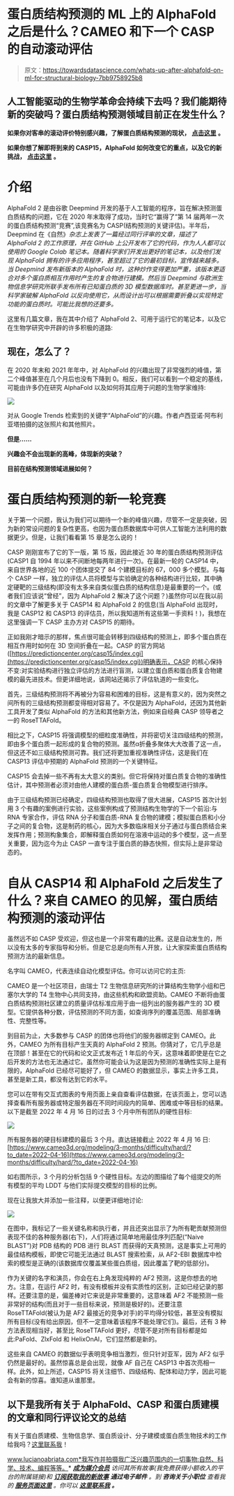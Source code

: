# 蛋白质结构预测的 ML 上的 AlphaFold 之后是什么？CAMEO 和下一个 CASP 的自动滚动评估

> 原文：<https://towardsdatascience.com/whats-up-after-alphafold-on-ml-for-structural-biology-7bb9758925b8>

## 人工智能驱动的生物学革命会持续下去吗？我们能期待新的突破吗？蛋白质结构预测领域目前正在发生什么？

**如果你对客串的滚动评价特别感兴趣，了解蛋白质结构预测的现状，** [**点击这里**](#4603) **。**

**如果你想了解即将到来的 CASP15，AlphaFold 如何改变它的重点，以及它的新挑战，** [**点击这里**](#793e) **。**

# 介绍

AlphaFold 2 是由谷歌 Deepmind 开发的基于人工智能的程序，旨在解决预测蛋白质结构的问题，它在 2020 年末取得了成功，当时它“赢得了”第 14 届两年一次的蛋白质结构预测“竞赛”,该竞赛名为 CASP(结构预测的关键评估)。半年后，Deepmind 在《自然》*杂志上发表了一篇经过同行评审的文章，描述了 AlphaFold 2 的工作原理，并在 GitHub 上公开发布了它的代码，作为人人都可以使用的 Google Colab 笔记本。随着科学家们开发出更好的笔记本，以及他们发现 AlphaFold 拥有的许多应用程序，甚至超过了它的最初目标，宣传越来越多。当 Deepmind 发布新版本的 AlphaFold 时，这种炒作变得更加严重，该版本更适合对多个蛋白质相互作用时产生的复合物进行建模。然后当 Deepmind 与欧洲生物信息学研究所联手发布所有已知蛋白质的 3D 模型数据库时。甚至更进一步，当科学家破解 AlphaFold 以反向使用它，从而设计出可以根据需要折叠以实现特定功能的蛋白质时。可能比我想的还要多。*

这里有几篇文章，我在其中介绍了 AlphaFold 2、可用于运行它的笔记本，以及它在生物学研究中开辟的许多积极的道路:

[](/google-colab-notebooks-are-already-running-deepminds-alphafold-v-2-92b4531ec127)  [](/the-hype-on-alphafold-keeps-growing-with-this-new-preprint-a8c1f21d15c8)    

## 现在，怎么了？

在 2020 年末和 2021 年年中，对 AlphaFold 的兴趣出现了非常强烈的峰值，第二个峰值甚至在几个月后也没有下降到 0。相反，我们可以看到一个稳定的基线，可能由许多仍在研究 AlphaFold 以及如何将其应用于问题的生物学家维持:

![](img/a84f275575d74eab44bf107bbebd18b9.png)

对从 Google Trends 检索到的关键字“AlphaFold”的兴趣。作者卢西亚诺·阿布利亚塔拍摄的这张照片和其他照片。

**但是……**

**兴趣会不会出现新的高峰，体现新的突破？**

**目前在结构预测领域进展如何？**

# 蛋白质结构预测的新一轮竞赛

关于第一个问题，我认为我们可以期待一个新的峰值兴趣，尽管不一定是突破，因为新的常设问题的复杂性更高，也因为蛋白质数据库中可供人工智能方法利用的数据更少。但是，让我们看看第 15 章是怎么说的！

CASP 刚刚宣布了它的下一版，第 15 版，因此接近 30 年的蛋白质结构预测评估(CASP1 自 1994 年以来不间断地每两年进行一次)。在最新一轮的 CASP14 中，来自世界各地的近 100 个团体提交了 84 个建模目标的 67，000 多个模型。与每个 CASP 一样，独立的评估人员将模型与实验确定的各种结构进行比较，其中确定硬靶的三级结构(即没有太多来自类似蛋白质的结构信息)是最重要的一个。(或者我们应该说“曾经”，因为 AlphaFold 2 解决了这个问题？)虽然你可以在我以前的文章中了解更多关于 CASP14 和 AlphaFold 2 的信息(当 AlphaFold 出现时，我是 CASP12 和 CASP13 的评估员，所以我知道所有这些第一手资料！)，我想在这里强调一下 CASP 主办方对 CASP15 的期待。

正如我刚才暗示的那样，焦点很可能会转移到四级结构的预测上，即多个蛋白质在相互作用时如何在 3D 空间折叠在一起。CASP 的官方网站([https://predictioncenter.org/casp15/index.cgi](https://predictioncenter.org/casp15/index.cgi))明确表示，CASP 的核心保持不变:对实验结构进行独立评估的方法进行盲测，以建立蛋白质和蛋白质复合物建模的最先进技术。但更详细地说，该网站还揭示了评估轨道的一些变化。

首先，三级结构预测将不再被分为容易和困难的目标，这是有意义的，因为突然之间所有的三级结构预测都变得相对容易了。不仅是因为 AlphaFold，还因为其他新工具开发了类似 AlphaFold 的方法和其他新方法，例如来自经典 CASP 领导者之一的 RoseTTAFold。

相比之下，CASP15 将强调模型的细粒度准确性，并将密切关注四级结构的预测，即由多个蛋白质一起形成的复合物的预测。虽然α折叠多聚体大大改善了这一点，但这还不如三级结构预测可靠。我们还将更加重视准确性评估，这是我们在 CASP13 评估中预期的 AlphaFold 预测的一个关键特征。

CASP15 会去掉一些不再有太大意义的类别。但它将保持对蛋白质复合物的准确性估计，其中预测者必须对由他人建模的蛋白质-蛋白质复合物模型进行排序。

由于三级结构预测已经确定，四级结构预测也取得了很大进展，CASP15 首次计划用 3 个有趣的案例进行实验，这些案例构成了预测结构生物学的下一个前沿:与 RNA 专家合作，评估 RNA 分子和蛋白质-RNA 复合物的建模；模拟蛋白质和小分子之间的复合物，这是制药的核心，因为大多数临床相关分子通过与蛋白质结合来发挥作用；预测构象集合，即解释蛋白质如何在溶液中运动的多个模型，这一点至关重要，因为迄今为止 CASP 一直专注于蛋白质的静态快照，但实际上是非常动态的。

# 自从 CASP14 和 AlphaFold 之后发生了什么？来自 CAMEO 的见解，蛋白质结构预测的滚动评估

虽然远不如 CASP 受欢迎，但这也是一个非常有趣的比赛。这是自动发生的，所以没有太多的专家指导和分析。但是它总是向所有人开放，让大家探索蛋白质结构预测方法的最新信息。

名字叫 CAMEO，代表连续自动化模型评估。你可以访问它的主页:

  

CAMEO 是一个社区项目，由瑞士 T2 生物信息研究所的计算结构生物学小组和巴塞尔大学的 T4 生物中心共同支持，由这些机构和欧盟资助。CAMEO 不断将由蛋白质结构预测社区建立的质量评估标准应用于由一组列出的服务器产生的 3D 模型。它提供各种分数，评估预测的不同方面，如查询序列的覆盖范围、局部准确性、完整性等。

到目前为止，大多数参与 CASP 的团体也将他们的服务器绑定到 CAMEO。此外，CAMEO 为所有目标产生天真的 AlphaFold 2 预测。你猜对了，它几乎总是在顶部！甚至在它的代码和论文正式发布近 1 年后的今天，这意味着即使是在它之后开发的方法也无法通过它。虽然你可能会认为这是因为预测的准确性实际上是有限的，AlphaFold 已经尽可能好了，但 CAMEO 的数据显示，事实上许多工具，甚至是新工具，都没有达到它的水平。

您可以在带有交互式图表的专用页面上亲自查看评估数据，在该页面上，您可以选择查看所有服务器或特定服务器在不同时间段内的简单、困难或中等目标的结果。以下是截至 2022 年 4 月 16 日的过去 3 个月中所有团队的硬性目标:

![](img/233015a37a90c4fd2ae88f8fb4ead718.png)

所有服务器的硬目标建模的最后 3 个月。直达链接截止 2022 年 4 月 16 日:[https://www.cameo3d.org/modeling/3-months/difficulty/hard/?to_date=2022-04-16](https://www.cameo3d.org/modeling/3-months/difficulty/hard/?to_date=2022-04-16)

如右图所示，3 个月的分析包括 9 个硬性目标。左边的图描绘了每个组提交的所有模型的平均 LDDT 与他们实际提交模型的目标的比例。

现在让我放大并添加一些注释，以便更详细地讨论:

![](img/c5988e963bc6a5024524d6b56baa9a90.png)

在图中，我标记了一些关键名称和执行者，并且还突出显示了为所有靶贡献预测但表现不佳的各种服务器(右下)，人们将通过简单地用最佳序列匹配(“Naive BLAST”)对 PDB 结构的 PDB 进行 BLAST 而获得的天真预测，这是事实上可用的最佳结构模板，即使它可能无法通过 BLAST 搜索检索，从 AF2-EBI 数据库中检索的模型是正确的(该数据库仅覆盖某些蛋白质组，因此覆盖了靶的低部分)。

作为关键的名字和演员，你会在右上角发现纯粹的 AF2 预测，这是你想去的地方。注意，在运行 AF2 时，有没有模板并没有实质性的区别，正如已经记录的那样。还要注意的是，偏差棒对它来说是非常重要的，这意味着 AF2 不能预测一些非常好的结构(而且对于一些目标来说，预测是极好的)。还要注意 RoseTTAFold(被认为是 AF2 最接近的竞争对手)的平均得分较低，甚至没有模拟所有目标(没有给出原因，但不一定意味着该程序不能处理它们)。最后，还有 3 种方法表现相当好，甚至比 RoseTTAFold 更好，尽管不是对所有目标都是如此:PaFold、ZlxFold 和 HelixOnAI，它们显然都是新的。

这些来自 CAMEO 的数据似乎表明竞争相当激烈，但只针对亚军，因为 AF2 似乎仍然是最好的。虽然惊喜总是会出现，就像 AF 自己在 CASP13 中首次亮相一样。此外，如上所述，CASP15 将关注细节、四级结构、配体和动力学，因此可能会有新的惊喜。谁知道从谁那里。

## 以下是我所有关于 AlphaFold、CASP 和蛋白质建模的文章和同行评议论文的总结

  

有关于蛋白质建模、生物信息学、蛋白质设计、分子建模或蛋白质生物技术的工作给我吗？[这里联系我](https://lucianoabriata.altervista.org/office/contact.html)！

www.lucianoabriata.com*我写作并拍摄我广泛兴趣范围内的一切事物:自然、科学、技术、编程等等。* [***成为媒介会员***](https://lucianosphere.medium.com/membership) *访问其所有故事(我免费获得小额收入的平台的附属链接)和* [***订阅获取我的新故事***](https://lucianosphere.medium.com/subscribe) ***通过电子邮件*** *。到* ***咨询关于小职位*** *查看我的* [***服务页面这里***](https://lucianoabriata.altervista.org/services/index.html) *。你可以* [***这里联系我***](https://lucianoabriata.altervista.org/office/contact.html) ***。***